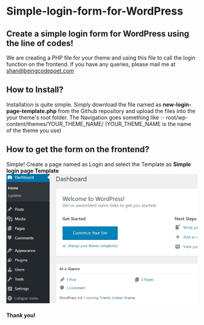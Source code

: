 # Simple-login-form-for-WordPress
## Create a simple login form for WordPress using the line of codes! 
We are creating a PHP file for your theme and using this file to call the login function on the frontend. 
If you have any queries, please mail me at shan@beingcodepoet.com 

## How to Install?
Installation is quite simple. Simply download the file named as <b>new-login-page-template.php</b> from the Github repository and upload the files into the your theme's root folder. The Navigation goes something like :- root/wp-content/themes/YOUR_THEME_NAME/
(YOUR_THEME_NAME is the name of the theme you use)

## How to get the form on the frontend?
Simple! Create a page named as Login and select the Template as <b>Simple login page Template</b><br />
<img src="https://raw.githubusercontent.com/beingcodepoet/Simple-login-form-for-WordPress/master/img/how-to-install-simple-frontend-login-template.gif">
#### Thank you!
